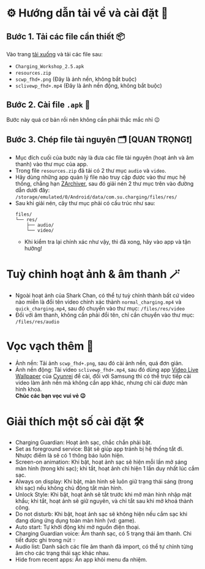 # ⚙️ Hướng dẫn tải về và cài đặt 🔧

## Bước 1. Tải các file cần thiết 📦

Vào trang [tải xuống](https://github.com/YunyiKovsha/Charging_Workshop/releases) và tải các file sau:
- `Charging_Workshop_2.5.apk`
- `resources.zip`
- `scwp_fhd+.png` (Đây là ảnh nền, không bắt buộc)
- `sclivewp_fhd+.mp4` (Đây là ảnh nền động, không bắt buộc)

## Bước 2. Cài file `.apk` 📲

Bước này quá cơ bản rồi nên không cần phải thắc mắc nhỉ 😉

## Bước 3. Chép file tài nguyên 🗂️ [QUAN TRỌNG❗] 

- Mục đích cuối của bước này là đưa các file tài nguyên (hoạt ảnh và âm thanh) vào thư mục của app.
- Trong file `resources.zip` đã tải có 2 thư mục `audio` và `video`.
- Hãy dùng những app quản lý file nào truy cập được vào thư mục hệ thống, chẳng hạn [ZArchiver](https://play.google.com/store/apps/details?id=ru.zdevs.zarchiver), sau đó giải nén 2 thư mục trên vào đường dẫn dưới đây:
  `/storage/emulated/0/Android/data/com.su.charging/files/res/`
- Sau khi giải nén, cây thư mục phải có cấu trúc như sau:
  ```
  files/
  └── res/
      ├── audio/
      └── video/
  ```
  - Khi kiểm tra lại chính xác như vậy, thì đã xong, hãy vào app và tận hưởng!

# Tuỳ chỉnh hoạt ảnh & âm thanh 🪄

- Ngoài hoạt ảnh của Shark Chan, có thể tự tuỳ chỉnh thành bất cứ video nào miễn là đổi tên video chính xác thành `normal_charging.mp4` và `quick_charging.mp4`, sau đó chuyển vào thư mục: `/files/res/video`
- Đối với âm thanh, không cần phải đổi tên, chỉ cần chuyển vào thư mục: `/files/res/audio`

# Vọc vạch thêm 🎉

- Ảnh nền: Tải ảnh `scwp_fhd+.png`, sau đó cài ảnh nền, quá đơn giản.
- Ảnh nền động: Tải video `sclivewp_fhd+.mp4`, sau đó dùng app [Video Live Wallpaper](https://github.com/cyunrei/Video-Live-Wallpaper) của [Cyunrei](https://github.com/cyunrei) để cài, đối với Samsung thì có thể trực tiếp cài video làm ảnh nền mà không cần app khác, nhưng chỉ cài được màn hình khoá.  
**Chúc các bạn vọc vui vẻ 😉**

# Giải thích một số cài đặt 🛠

- Charging Guardian: Hoạt ảnh sạc, chắc chắn phải bật.
- Set as foreground service: Bật sẽ giúp app tránh bị hệ thống tắt đi. Nhược điểm là sẽ có 1 thông báo luôn hiện.
- Screen-on animation: Khi bật, hoạt ảnh sạc sẽ hiện mỗi lần mở sáng màn hình (trong khi sạc); khi tắt, hoạt ảnh chỉ hiện 1 lần duy nhất lúc cắm sạc.
- Always on display: Khi bật, màn hình sẽ luôn giữ trạng thái sáng (trong khi sạc) nếu không chủ động tắt màn hình.
- Unlock Style: Khi bật, hoạt ảnh sẽ tắt trước khi mở màn hình nhập mật khẩu; khi tắt, hoạt ảnh sẽ giữ nguyên, và chỉ tắt sau khi mở khoá thành công.
- Do not disturb: Khi bật, hoạt ảnh sạc sẽ không hiện nếu cắm sạc khi đang dùng ứng dụng toàn màn hình (vd: game).
- Auto start: Tự khởi động khi mở nguồn điện thoại.
- Charging Guardian voice: Âm thanh sạc, có 5 trạng thái âm thanh. Chi tiết được ghi trong nút `❔`
- Audio list: Danh sách các file âm thanh đã import, có thể tự chỉnh từng âm cho các trạng thái sạc khác nhau.
- Hide from recent apps: Ẩn app khỏi menu đa nhiệm.

